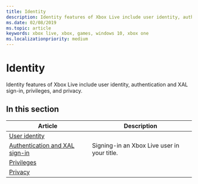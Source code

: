 ```yaml
---
title: Identity
description: Identity features of Xbox Live include user identity, authentication and XAL sign-in, privileges, and privacy.
ms.date: 02/08/2019
ms.topic: article
keywords: xbox live, xbox, games, windows 10, xbox one
ms.localizationpriority: medium
---
```

# Identity

Identity features of Xbox Live include user identity, authentication and XAL sign-in, privileges, and privacy.


## In this section

| Article | Description |
|---------|-------------|
| [User identity](user/index.md) |  |
| [Authentication and XAL sign-in](using-xbox-live/auth/authentication.md) | Signing-in an Xbox Live user in your title. |
| [Privileges](privileges/index.md) |  |
| [Privacy](privacy/index.md) |  |
